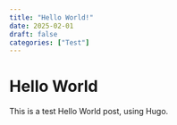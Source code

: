 ```yaml
---
title: "Hello World!"
date: 2025-02-01
draft: false
categories: ["Test"]
---
```


# Hello World

This is a test Hello World post, using Hugo.